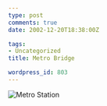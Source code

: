 ```yaml
---
type: post
comments: true
date: 2002-12-20T18:38:00Z

tags:
- Uncategorized
title: Metro Bridge

wordpress_id: 803
---
```


![Metro Station](/images/bridge.jpg)
